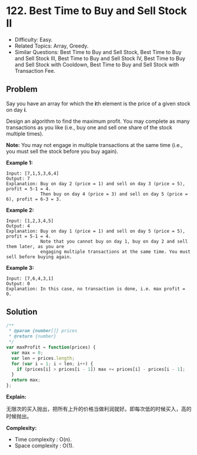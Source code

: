 # 122. Best Time to Buy and Sell Stock II

- Difficulty: Easy.
- Related Topics: Array, Greedy.
- Similar Questions: Best Time to Buy and Sell Stock, Best Time to Buy and Sell Stock III, Best Time to Buy and Sell Stock IV, Best Time to Buy and Sell Stock with Cooldown, Best Time to Buy and Sell Stock with Transaction Fee.

## Problem

Say you have an array for which the **i**th element is the price of a given stock on day **i**.

Design an algorithm to find the maximum profit. You may complete as many transactions as you like (i.e., buy one and sell one share of the stock multiple times).

**Note:** You may not engage in multiple transactions at the same time (i.e., you must sell the stock before you buy again).

**Example 1:**

```
Input: [7,1,5,3,6,4]
Output: 7
Explanation: Buy on day 2 (price = 1) and sell on day 3 (price = 5), profit = 5-1 = 4.
             Then buy on day 4 (price = 3) and sell on day 5 (price = 6), profit = 6-3 = 3.
```

**Example 2:**

```
Input: [1,2,3,4,5]
Output: 4
Explanation: Buy on day 1 (price = 1) and sell on day 5 (price = 5), profit = 5-1 = 4.
             Note that you cannot buy on day 1, buy on day 2 and sell them later, as you are
             engaging multiple transactions at the same time. You must sell before buying again.
```

**Example 3:**

```
Input: [7,6,4,3,1]
Output: 0
Explanation: In this case, no transaction is done, i.e. max profit = 0.
```

## Solution

```javascript
/**
 * @param {number[]} prices
 * @return {number}
 */
var maxProfit = function(prices) {
  var max = 0;
  var len = prices.length;
  for (var i = 1; i < len; i++) {
    if (prices[i] > prices[i - 1]) max += prices[i] - prices[i - 1];
  }
  return max;
};
```

**Explain:**

无限次的买入抛出，把所有上升的价格当做利润就好。即每次低的时候买入，高的时候抛出。

**Complexity:**

* Time complexity : O(n).
* Space complexity : O(1).
